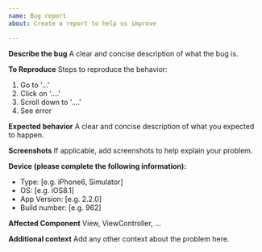 ```yaml
---
name: Bug report
about: Create a report to help us improve

---
```


**Describe the bug**
A clear and concise description of what the bug is.

**To Reproduce**
Steps to reproduce the behavior:
1. Go to '...'
2. Click on '....'
3. Scroll down to '....'
4. See error

**Expected behavior**
A clear and concise description of what you expected to happen.

**Screenshots**
If applicable, add screenshots to help explain your problem.

**Device (please complete the following information):**
 - Type: [e.g. iPhone6, Simulator]
 - OS: [e.g. iOS8.1]
 - App Version: [e.g. 2.2.0]
 - Build number: [e.g. 962]

**Affected Component**
View, ViewController, ...

**Additional context**
Add any other context about the problem here.
